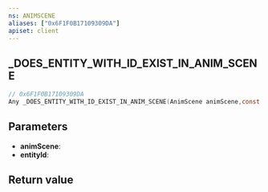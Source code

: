 ```yaml
---
ns: ANIMSCENE
aliases: ["0x6F1F0B17109309DA"]
apiset: client
---
```

## _DOES_ENTITY_WITH_ID_EXIST_IN_ANIM_SCENE

```c
// 0x6F1F0B17109309DA
Any _DOES_ENTITY_WITH_ID_EXIST_IN_ANIM_SCENE(AnimScene animScene,const char* entityId);
```


## Parameters
* **animScene**:
* **entityId**:

## Return value